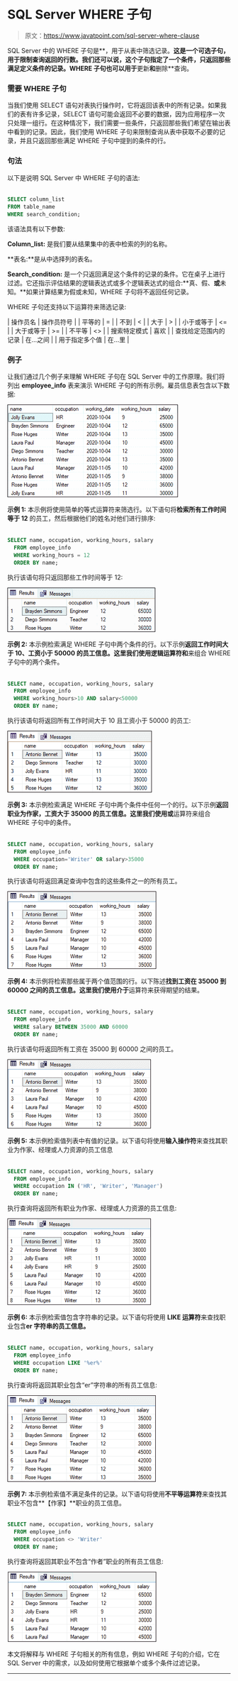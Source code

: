 # SQL Server WHERE 子句

> 原文：<https://www.javatpoint.com/sql-server-where-clause>

SQL Server 中的 WHERE 子句是**，用于从表中筛选记录。**这是一个可选子句，用于限制查询返回的行数。我们还可以说，这个子句指定了一个条件，只返回那些满足定义条件的记录。WHERE 子句也可以用于**更新**和**删除**查询。

### 需要 WHERE 子句

当我们使用 SELECT 语句对表执行操作时，它将返回该表中的所有记录。如果我们的表有许多记录，SELECT 语句可能会返回不必要的数据，因为应用程序一次只处理一组行。在这种情况下，我们需要一些条件，只返回那些我们希望在输出表中看到的记录。因此，我们使用 WHERE 子句来限制查询从表中获取不必要的记录，并且只返回那些满足 WHERE 子句中提到的条件的行。

### 句法

以下是说明 SQL Server 中 WHERE 子句的语法:

```sql

SELECT column_list
FROM table_name
WHERE search_condition;

```

该语法具有以下参数:

**Column_list:** 是我们要从结果集中的表中检索的列的名称。

**表名:**是从中选择列的表名。

**Search_condition:** 是一个只返回满足这个条件的记录的条件。它在桌子上进行过滤。它还指示评估结果的逻辑表达式或多个逻辑表达式的组合:**真、假、**或**未知。**如果计算结果为假或未知，WHERE 子句将不返回任何记录。

WHERE 子句还支持以下运算符来筛选记录:

| 操作员名 | 操作员符号 |
| 平等的 | = |
| 不到 | < |
| 大于 | > |
| 小于或等于 | <= |
| 大于或等于 | >= |
| 不平等 | <> |
| 搜索特定模式 | 喜欢 |
| 查找给定范围内的记录 | 在...之间 |
| 用于指定多个值 | 在…里 |

### 例子

让我们通过几个例子来理解 WHERE 子句在 SQL Server 中的工作原理。我们将列出 **employee_info** 表来演示 WHERE 子句的所有示例。雇员信息表包含以下数据:

![SQL Server WHERE Clause](img/513a35fca924c0c72914cfdc209450a7.png)

**示例 1:** 本示例将使用简单的等式运算符来筛选行。以下语句将**检索所有工作时间等于 12** 的员工，然后根据他们的姓名对他们进行排序:

```sql

SELECT name, occupation, working_hours, salary
  FROM employee_info
  WHERE working_hours = 12
  ORDER BY name;

```

执行该语句将只返回那些工作时间等于 12:

![SQL Server WHERE Clause](img/33c0507bd277e6ff0a5c1696ab7cd44c.png)

**示例 2:** 本示例检索满足 WHERE 子句中两个条件的行。以下示例**返回工作时间大于 10、工资小于 50000 的员工信息。**这里我们使用逻辑运算符**和**来组合 WHERE 子句中的两个条件。

```sql

SELECT name, occupation, working_hours, salary
  FROM employee_info
  WHERE working_hours>10 AND salary<50000
  ORDER BY name;

```

执行该语句将返回所有工作时间大于 10 且工资小于 50000 的员工:

![SQL Server WHERE Clause](img/49d94d2957d8b3a366668ffdee8d8ea3.png)

**示例 3:** 本示例检索满足 WHERE 子句中两个条件中任何一个的行。以下示例**返回职业为作家，工资大于 35000 的员工信息。**这里我们使用**或**运算符来组合 WHERE 子句中的条件。

```sql

SELECT name, occupation, working_hours, salary
  FROM employee_info
  WHERE occupation='Writer' OR salary>35000
  ORDER BY name;

```

执行该语句将返回满足查询中包含的这些条件之一的所有员工。

![SQL Server WHERE Clause](img/acede819bad9d9fe50a6bdb46ba407e6.png)

**示例 4:** 本示例将检索那些属于两个值范围的行。以下陈述**找到工资在 35000 到 60000 之间的员工信息。**这里我们使用**介于**运算符来获得期望的结果。

```sql

SELECT name, occupation, working_hours, salary
  FROM employee_info
  WHERE salary BETWEEN 35000 AND 60000
  ORDER BY name;

```

执行该语句将返回所有工资在 35000 到 60000 之间的员工。

![SQL Server WHERE Clause](img/0fbfb20533ba08b33450757156ec063e.png)

**示例 5:** 本示例检索值列表中有值的记录。以下语句将使用**输入操作符**来查找其职业为作家、经理或人力资源的员工信息

```sql

SELECT name, occupation, working_hours, salary
  FROM employee_info
  WHERE occupation IN ('HR', 'Writer', 'Manager')
  ORDER BY name;

```

执行查询将返回所有职业为作家、经理或人力资源的员工信息:

![SQL Server WHERE Clause](img/b476abb66f827cdbac01faa5f3df2085.png)

**示例 6:** 本示例检索值包含字符串的记录。以下语句将使用 **LIKE 运算符**来查找职业包含**er 字符串的员工信息。**

```sql

SELECT name, occupation, working_hours, salary
  FROM employee_info
  WHERE occupation LIKE '%er%'
  ORDER BY name; 

```

执行查询将返回其职业包含“er”字符串的所有员工信息:

![SQL Server WHERE Clause](img/d66355fb56471df26a59c340b90ada1c.png)

**示例 7:** 本示例检索值不满足条件的记录。以下语句将使用**不平等运算符**来查找其职业不包含**【作家】**职业的员工信息。

```sql

SELECT name, occupation, working_hours, salary
  FROM employee_info
  WHERE occupation <> 'Writer'
  ORDER BY name;

```

执行查询将返回其职业不包含“作者”职业的所有员工信息:

![SQL Server WHERE Clause](img/338baf9a2bbd4d6c33bb1ad0cac19079.png)

本文将解释与 WHERE 子句相关的所有信息，例如 WHERE 子句的介绍，它在 SQL Server 中的需求，以及如何使用它根据单个或多个条件过滤记录。

* * *